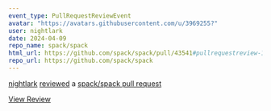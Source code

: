 ```yaml
---
event_type: PullRequestReviewEvent
avatar: "https://avatars.githubusercontent.com/u/3969255?"
user: nightlark
date: 2024-04-09
repo_name: spack/spack
html_url: https://github.com/spack/spack/pull/43541#pullrequestreview-1987882276
repo_url: https://github.com/spack/spack
---
```


<a href='https://github.com/nightlark' target='_blank'>nightlark</a> <a href='https://github.com/spack/spack/pull/43541#pullrequestreview-1987882276' target='_blank'>reviewed</a> a <a href='https://github.com/spack/spack/pull/43541' target='_blank'>spack/spack pull request</a>

<small></small>

<a href='https://github.com/spack/spack/pull/43541#pullrequestreview-1987882276' target='_blank'>View Review</a>